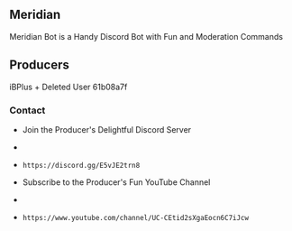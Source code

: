 ## Meridian
Meridian Bot is a Handy Discord Bot with Fun and Moderation Commands

## Producers

iBPlus
+
Deleted User 61b08a7f

### Contact

- Join the Producer's Delightful Discord Server
 -
-     https://discord.gg/E5vJE2trn8 

- Subscribe to the Producer's Fun YouTube Channel 
 -
 
-     https://www.youtube.com/channel/UC-CEtid2sXgaEocn6C7iJcw 

